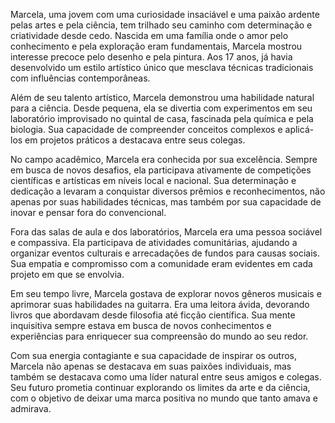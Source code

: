 Marcela, uma jovem com uma curiosidade insaciável e uma paixão ardente pelas artes e pela ciência, tem trilhado seu caminho com determinação e criatividade desde cedo. Nascida em uma família onde o amor pelo conhecimento e pela exploração eram fundamentais, Marcela mostrou interesse precoce pelo desenho e pela pintura. Aos 17 anos, já havia desenvolvido um estilo artístico único que mesclava técnicas tradicionais com influências contemporâneas.

Além de seu talento artístico, Marcela demonstrou uma habilidade natural para a ciência. Desde pequena, ela se divertia com experimentos em seu laboratório improvisado no quintal de casa, fascinada pela química e pela biologia. Sua capacidade de compreender conceitos complexos e aplicá-los em projetos práticos a destacava entre seus colegas.

No campo acadêmico, Marcela era conhecida por sua excelência. Sempre em busca de novos desafios, ela participava ativamente de competições científicas e artísticas em níveis local e nacional. Sua determinação e dedicação a levaram a conquistar diversos prêmios e reconhecimentos, não apenas por suas habilidades técnicas, mas também por sua capacidade de inovar e pensar fora do convencional.

Fora das salas de aula e dos laboratórios, Marcela era uma pessoa sociável e compassiva. Ela participava de atividades comunitárias, ajudando a organizar eventos culturais e arrecadações de fundos para causas sociais. Sua empatia e compromisso com a comunidade eram evidentes em cada projeto em que se envolvia.

Em seu tempo livre, Marcela gostava de explorar novos gêneros musicais e aprimorar suas habilidades na guitarra. Era uma leitora ávida, devorando livros que abordavam desde filosofia até ficção científica. Sua mente inquisitiva sempre estava em busca de novos conhecimentos e experiências para enriquecer sua compreensão do mundo ao seu redor.

Com sua energia contagiante e sua capacidade de inspirar os outros, Marcela não apenas se destacava em suas paixões individuais, mas também se destacava como uma líder natural entre seus amigos e colegas. Seu futuro prometia continuar explorando os limites da arte e da ciência, com o objetivo de deixar uma marca positiva no mundo que tanto amava e admirava.

